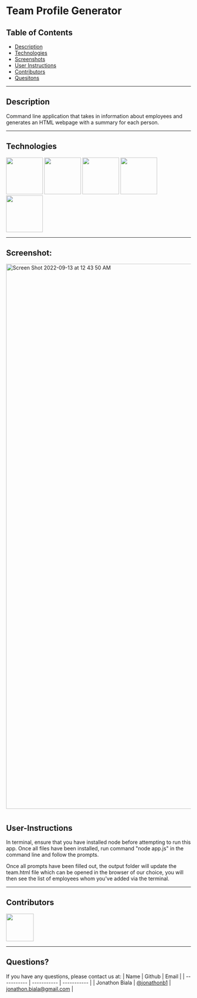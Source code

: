 # Team Profile Generator

## Table of Contents

- [Description](#Description)
- [Technologies](#Technologies)
- [Screenshots](#Screenshots)
- [User Instructions](#User-Instructions)
- [Contributors](#Contributors)
- [Quesitons](#Questions)

---

## Description
Command line application that takes in information about employees and generates an HTML webpage with a summary for each person.  


---

## Technologies

<p float="left">
<img src="https://www.logolynx.com/images/logolynx/s_1a/1a6dec46e15b0c11c178b4c7d1efd937.png" width="100" height="100">
<img src="https://www.logolynx.com/images/logolynx/s_3b/3b9d42a73e06ccac04deb9073e5235ba.png" width="100" height="100">
<img src="https://upload.wikimedia.org/wikipedia/commons/thumb/9/99/Unofficial_JavaScript_logo_2.svg/512px-Unofficial_JavaScript_logo_2.svg.png?20141107110902>" width="100" height="100">
<img src="https://www.tomsquest.com/img/posts/2018-10-02-better-npm-ing/npm_logo.png" width="100" height="100">
<img src="https://storage.googleapis.com/replit/images/1579830835753_8aa4238dfb925cfe870f56ec142a7ca7.png" width="100" height="100">


---

## Screenshot:
<img width="1482" alt="Screen Shot 2022-09-13 at 12 43 50 AM" src="https://user-images.githubusercontent.com/102259821/189841678-be162d6c-c56c-4b23-accf-f4590f9a7e32.png">


#

## User-Instructions
In terminal, ensure that you have installed node before attempting to run this app.  Once all files have been installed, run command "node app.js" in the command line and follow the prompts.

Once all prompts have been filled out, the output folder will update the team.html file which can be opened in the browser of our choice, you will then see the list of employees whom you've added via the terminal.

---

## Contributors

[<img src="https://ca.slack-edge.com/T03EP850QMA-U03LRRGR9SA-26e6f5444e8e-512" width="75" height="75">](https://github.com/jonathonb1)

---

## Questions?

If you have any questions, please contact us at:
| Name | Github | Email |
| ----------- | ----------- | ----------- |
| Jonathon Biala | [@jonathonb1](https://github.com/jonathonb1) | jonathon.biala@gmail.com |

